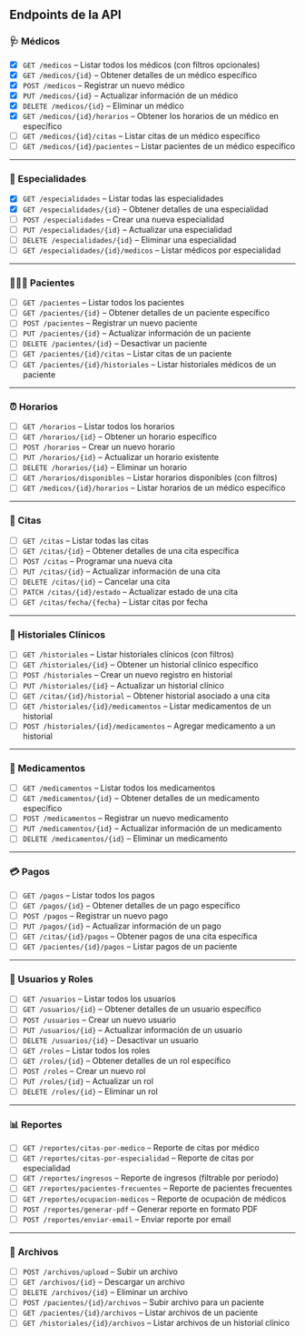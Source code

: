 ## Endpoints de la API

### 🩺 Médicos

- [X] `GET /medicos` – Listar todos los médicos (con filtros opcionales)  
- [X] `GET /medicos/{id}` – Obtener detalles de un médico específico  
- [X] `POST /medicos` – Registrar un nuevo médico  
- [X] `PUT /medicos/{id}` – Actualizar información de un médico  
- [X] `DELETE /medicos/{id}` – Eliminar un médico  
- [X] `GET /medicos/{id}/horarios` – Obtener los horarios de un médico en específico  
- [ ] `GET /medicos/{id}/citas` – Listar citas de un médico específico  
- [ ] `GET /medicos/{id}/pacientes` – Listar pacientes de un médico específico  

---

### 🧬 Especialidades

- [X] `GET /especialidades` – Listar todas las especialidades  
- [X] `GET /especialidades/{id}` – Obtener detalles de una especialidad  
- [ ] `POST /especialidades` – Crear una nueva especialidad  
- [ ] `PUT /especialidades/{id}` – Actualizar una especialidad  
- [ ] `DELETE /especialidades/{id}` – Eliminar una especialidad  
- [ ] `GET /especialidades/{id}/medicos` – Listar médicos por especialidad  

---

### 🧑‍🤝‍🧑 Pacientes

- [ ] `GET /pacientes` – Listar todos los pacientes  
- [ ] `GET /pacientes/{id}` – Obtener detalles de un paciente específico  
- [ ] `POST /pacientes` – Registrar un nuevo paciente  
- [ ] `PUT /pacientes/{id}` – Actualizar información de un paciente  
- [ ] `DELETE /pacientes/{id}` – Desactivar un paciente  
- [ ] `GET /pacientes/{id}/citas` – Listar citas de un paciente  
- [ ] `GET /pacientes/{id}/historiales` – Listar historiales médicos de un paciente  

---

### ⏰ Horarios

- [ ] `GET /horarios` – Listar todos los horarios  
- [ ] `GET /horarios/{id}` – Obtener un horario específico  
- [ ] `POST /horarios` – Crear un nuevo horario  
- [ ] `PUT /horarios/{id}` – Actualizar un horario existente  
- [ ] `DELETE /horarios/{id}` – Eliminar un horario  
- [ ] `GET /horarios/disponibles` – Listar horarios disponibles (con filtros)  
- [ ] `GET /medicos/{id}/horarios` – Listar horarios de un médico específico  

---

### 📅 Citas

- [ ] `GET /citas` – Listar todas las citas  
- [ ] `GET /citas/{id}` – Obtener detalles de una cita específica  
- [ ] `POST /citas` – Programar una nueva cita  
- [ ] `PUT /citas/{id}` – Actualizar información de una cita  
- [ ] `DELETE /citas/{id}` – Cancelar una cita  
- [ ] `PATCH /citas/{id}/estado` – Actualizar estado de una cita  
- [ ] `GET /citas/fecha/{fecha}` – Listar citas por fecha  

---

### 📝 Historiales Clínicos

- [ ] `GET /historiales` – Listar historiales clínicos (con filtros)  
- [ ] `GET /historiales/{id}` – Obtener un historial clínico específico  
- [ ] `POST /historiales` – Crear un nuevo registro en historial  
- [ ] `PUT /historiales/{id}` – Actualizar un historial clínico  
- [ ] `GET /citas/{id}/historial` – Obtener historial asociado a una cita  
- [ ] `GET /historiales/{id}/medicamentos` – Listar medicamentos de un historial  
- [ ] `POST /historiales/{id}/medicamentos` – Agregar medicamento a un historial  

---

### 💊 Medicamentos

- [ ] `GET /medicamentos` – Listar todos los medicamentos  
- [ ] `GET /medicamentos/{id}` – Obtener detalles de un medicamento específico  
- [ ] `POST /medicamentos` – Registrar un nuevo medicamento  
- [ ] `PUT /medicamentos/{id}` – Actualizar información de un medicamento  
- [ ] `DELETE /medicamentos/{id}` – Eliminar un medicamento  

---

### 💳 Pagos

- [ ] `GET /pagos` – Listar todos los pagos  
- [ ] `GET /pagos/{id}` – Obtener detalles de un pago específico  
- [ ] `POST /pagos` – Registrar un nuevo pago  
- [ ] `PUT /pagos/{id}` – Actualizar información de un pago  
- [ ] `GET /citas/{id}/pagos` – Obtener pagos de una cita específica  
- [ ] `GET /pacientes/{id}/pagos` – Listar pagos de un paciente  

---

### 👥 Usuarios y Roles

- [ ] `GET /usuarios` – Listar todos los usuarios  
- [ ] `GET /usuarios/{id}` – Obtener detalles de un usuario específico  
- [ ] `POST /usuarios` – Crear un nuevo usuario  
- [ ] `PUT /usuarios/{id}` – Actualizar información de un usuario  
- [ ] `DELETE /usuarios/{id}` – Desactivar un usuario  
- [ ] `GET /roles` – Listar todos los roles  
- [ ] `GET /roles/{id}` – Obtener detalles de un rol específico  
- [ ] `POST /roles` – Crear un nuevo rol  
- [ ] `PUT /roles/{id}` – Actualizar un rol  
- [ ] `DELETE /roles/{id}` – Eliminar un rol  

---

### 📊 Reportes

- [ ] `GET /reportes/citas-por-medico` – Reporte de citas por médico  
- [ ] `GET /reportes/citas-por-especialidad` – Reporte de citas por especialidad  
- [ ] `GET /reportes/ingresos` – Reporte de ingresos (filtrable por período)  
- [ ] `GET /reportes/pacientes-frecuentes` – Reporte de pacientes frecuentes  
- [ ] `GET /reportes/ocupacion-medicos` – Reporte de ocupación de médicos  
- [ ] `POST /reportes/generar-pdf` – Generar reporte en formato PDF  
- [ ] `POST /reportes/enviar-email` – Enviar reporte por email  

---

### 📁 Archivos

- [ ] `POST /archivos/upload` – Subir un archivo  
- [ ] `GET /archivos/{id}` – Descargar un archivo  
- [ ] `DELETE /archivos/{id}` – Eliminar un archivo  
- [ ] `POST /pacientes/{id}/archivos` – Subir archivo para un paciente  
- [ ] `GET /pacientes/{id}/archivos` – Listar archivos de un paciente  
- [ ] `GET /historiales/{id}/archivos` – Listar archivos de un historial clínico  
